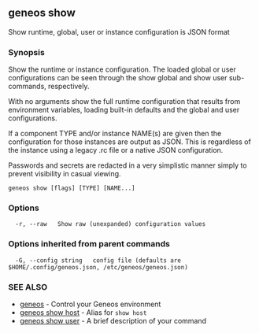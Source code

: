 ## geneos show

Show runtime, global, user or instance configuration is JSON format

### Synopsis


Show the runtime or instance configuration. The loaded
global or user configurations can be seen through the show global
and show user sub-commands, respectively.

With no arguments show the full runtime configuration that
results from environment variables, loading built-in defaults and the
global and user configurations.

If a component TYPE and/or instance NAME(s) are given then the
configuration for those instances are output as JSON. This is
regardless of the instance using a legacy .rc file or a native JSON
configuration.

Passwords and secrets are redacted in a very simplistic manner simply
to prevent visibility in casual viewing.


```
geneos show [flags] [TYPE] [NAME...]
```

### Options

```
  -r, --raw   Show raw (unexpanded) configuration values
```

### Options inherited from parent commands

```
  -G, --config string   config file (defaults are $HOME/.config/geneos.json, /etc/geneos/geneos.json)
```

### SEE ALSO

* [geneos](geneos.md)	 - Control your Geneos environment
* [geneos show host](geneos_show_host.md)	 - Alias for `show host`
* [geneos show user](geneos_show_user.md)	 - A brief description of your command

